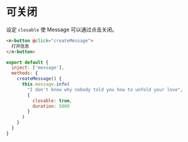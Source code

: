 # 可关闭
设定 `closable` 使 Message 可以通过点击关闭。
```html
<n-button @click="createMessage">
  打开信息
</n-button>
```

```js
export default {
  inject: ['message'],
  methods: {
    createMessage() {
      this.message.info(
        "I don't know why nobody told you how to unfold your love",
        {
          closable: true,
          duration: 5000
        }
      )
    }
  }
}
```